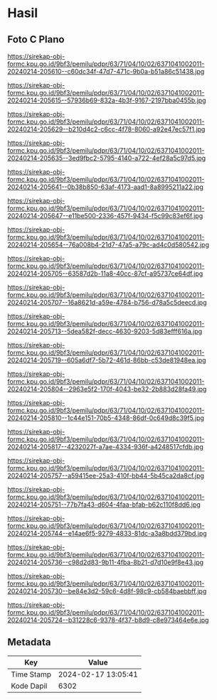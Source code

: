 # Hasil

## Foto C Plano

https://sirekap-obj-formc.kpu.go.id/9bf3/pemilu/pdpr/63/71/04/10/02/6371041002011-20240214-205610--c60dc34f-47d7-471c-9b0a-b51a86c51438.jpg

https://sirekap-obj-formc.kpu.go.id/9bf3/pemilu/pdpr/63/71/04/10/02/6371041002011-20240214-205615--57936b69-832a-4b3f-9167-2197bba0455b.jpg

https://sirekap-obj-formc.kpu.go.id/9bf3/pemilu/pdpr/63/71/04/10/02/6371041002011-20240214-205629--b210d4c2-c6cc-4f78-8060-a92e47ec57f1.jpg

https://sirekap-obj-formc.kpu.go.id/9bf3/pemilu/pdpr/63/71/04/10/02/6371041002011-20240214-205635--3ed9fbc2-5795-4140-a722-4ef28a5c97d5.jpg

https://sirekap-obj-formc.kpu.go.id/9bf3/pemilu/pdpr/63/71/04/10/02/6371041002011-20240214-205641--0b38b850-63af-4173-aad1-8a8995211a22.jpg

https://sirekap-obj-formc.kpu.go.id/9bf3/pemilu/pdpr/63/71/04/10/02/6371041002011-20240214-205647--e11be500-2336-457f-9434-f5c99c83ef6f.jpg

https://sirekap-obj-formc.kpu.go.id/9bf3/pemilu/pdpr/63/71/04/10/02/6371041002011-20240214-205654--76a008b4-21d7-47a5-a79c-ad4c0d580542.jpg

https://sirekap-obj-formc.kpu.go.id/9bf3/pemilu/pdpr/63/71/04/10/02/6371041002011-20240214-205705--63587d2b-11a8-40cc-87cf-a95737ce64df.jpg

https://sirekap-obj-formc.kpu.go.id/9bf3/pemilu/pdpr/63/71/04/10/02/6371041002011-20240214-205707--16a8621d-a59e-4784-b756-d78a5c5deecd.jpg

https://sirekap-obj-formc.kpu.go.id/9bf3/pemilu/pdpr/63/71/04/10/02/6371041002011-20240214-205713--5dea582f-decc-4630-9203-5d83efff616a.jpg

https://sirekap-obj-formc.kpu.go.id/9bf3/pemilu/pdpr/63/71/04/10/02/6371041002011-20240214-205719--605a6df7-5b72-461d-86bb-c53de81948ea.jpg

https://sirekap-obj-formc.kpu.go.id/9bf3/pemilu/pdpr/63/71/04/10/02/6371041002011-20240214-205804--2963e5f2-170f-4043-be32-2b883d28fa49.jpg

https://sirekap-obj-formc.kpu.go.id/9bf3/pemilu/pdpr/63/71/04/10/02/6371041002011-20240214-205810--1c44e151-70b5-4348-86df-0c649d8c39f5.jpg

https://sirekap-obj-formc.kpu.go.id/9bf3/pemilu/pdpr/63/71/04/10/02/6371041002011-20240214-205817--4232027f-a7ae-4334-936f-a4248517cfdb.jpg

https://sirekap-obj-formc.kpu.go.id/9bf3/pemilu/pdpr/63/71/04/10/02/6371041002011-20240214-205757--a59415ee-25a3-410f-bb44-5b45ca2da8cf.jpg

https://sirekap-obj-formc.kpu.go.id/9bf3/pemilu/pdpr/63/71/04/10/02/6371041002011-20240214-205751--77b7fa43-d604-4faa-bfab-b62c110f8dd6.jpg

https://sirekap-obj-formc.kpu.go.id/9bf3/pemilu/pdpr/63/71/04/10/02/6371041002011-20240214-205744--e14ae6f5-9279-4833-81dc-a3a8bdd379bd.jpg

https://sirekap-obj-formc.kpu.go.id/9bf3/pemilu/pdpr/63/71/04/10/02/6371041002011-20240214-205736--c98d2d83-9b11-4fba-8b21-d7d10e9f8e43.jpg

https://sirekap-obj-formc.kpu.go.id/9bf3/pemilu/pdpr/63/71/04/10/02/6371041002011-20240214-205730--be84e3d2-59c6-4d8f-98c9-cb584baebbff.jpg

https://sirekap-obj-formc.kpu.go.id/9bf3/pemilu/pdpr/63/71/04/10/02/6371041002011-20240214-205724--b31228c6-9378-4f37-b8d9-c8e973464e6e.jpg


## Metadata

| Key        | Value               |
| ---------- | ------------------- |
| Time Stamp | 2024-02-17 13:05:41 |
| Kode Dapil | 6302                |



